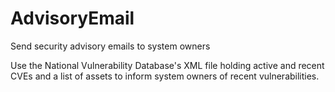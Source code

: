 # AdvisoryEmail
Send security advisory emails to system owners

Use the National Vulnerability Database's XML file holding active and recent CVEs and a list of assets to inform system owners of recent vulnerabilities.